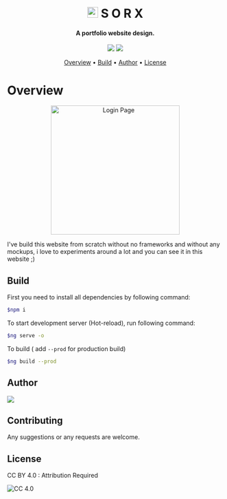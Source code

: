 <h1 align="center">
  <br>
  <img src="https://hotemoji.com/images/dl/i/ghost-emoji-by-twitter.png" alt="Ghost" width="25">
  S O R X
  <br>
</h1>

<h4 align="center">A portfolio website design.</h4>
<p align="center">
  <img src="https://img.shields.io/npm/v/npm?style=flat-square">
  <img src="https://img.shields.io/npm/v/@angular/cli?label=%40angular%2Fcli&style=flat-square">
</p>
<p align="center">
  <a href="#overview">Overview</a> •
  <a href="#build">Build</a> •
  <a href="#author">Author</a> •
  <a href="#license">License</a>
</p>


# Overview
<p align="center">
<img src="https://github.com/imsorx/imsorx.github.io/raw/master/assets/images/coding.svg" alt="Login Page" width="300px">
</p>
I've build this website from scratch without no frameworks and without any mockups, i love to experiments around a lot and you can see it in this website ;)


## Build

First you need to install all dependencies by following command: 
```bash
$npm i
```

To start development server (Hot-reload), run following command:
```bash
$ng serve -o
```

To build ( add `--prod` for production build)
```bash
$ng build --prod
```

## Author
[![](https://img.shields.io/badge/SorX-Sourabh--Patel-green?style=for-the-badge)](https://imsorx.github.io)

## Contributing
Any suggestions or any requests are welcome.

## License
CC BY 4.0 : Attribution Required

![CC 4.0](https://mirrors.creativecommons.org/presskit/buttons/88x31/svg/by.svg)
